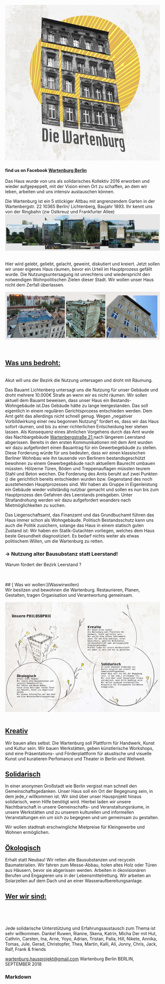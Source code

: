 
![Image](burglogo.jpg)


####                      find us on Facebook [Wartenburg Berlin](https://www.facebook.com/wartenburgberlinbleibt/)

Das Haus wurde von uns als solidarisches Kollektiv 2016 erworben und wieder aufgepeppelt, mit der Vision einen Ort zu schaffen, 
an dem wir leben, arbeiten und uns intensiv austauschen können.

Die Wartenburg ist ein 5 stöckiger Altbau
mit angrenzendem Garten in der Wartenbergstr. 22
10365 Berlin/ Lichtenberg, Baujahr 1893.
Ihr kennt uns von der Ringbahn (zw Ostkreuz und Frankfurter Allee) 
![Image](burgpannorama.JPG)

<br />
Hier wird gelebt, geliebt,
gelacht, geweint, diskutiert und kreiert.
Jetzt sollen wir unser eigenes Haus räumen, bevor ein Urteil im Hauptprozess gefällt wurde. 
Die Nutzungsuntersagung ist unrechtens und wiederspricht den notwendigen Wohnpolitischen Zielen dieser Stadt. 
Wir wollen unser Haus nicht dem Zerfall überlassen.

<br />

![Image](3erFasadegrau.PNG.png)




<br />

##  [                                          Was uns bedroht:](Wasunsbedroht)
<br />
Akut will uns der Bezirk die Nutzung
untersagen und droht mit Räumung.


Das Bauamt Lichtenberg untersagt uns die Nutzung für unser Gebäude und droht mehrere 10.000€ Strafe an wenn wir es nicht räumen. Wir sollen aktuell dem Bauamt beweisen, dass unser Haus ein Bestands-Wohngebäude ist.Das Gebäude hätte zu lange leergestanden. Das soll eigentlich in einem regulären Gerichtsprozess entschieden werden. Dem Amt geht das allerdings nicht schnell genug. Wegen „negativer Vorbildwirkung einer neu begonnen Nutzung“ fordert es, dass wir das Haus sofort räumen, und bis zu einer richterlichen Entscheidung leer stehen lassen. Als Konsequenz eines ähnlichen Vorgehens durch das Amt wurde das Nachbargebäude [Wartenbergstraße 21 ](Wartenberg21) nach längerem Leerstand abgerissen.
Bereits in den ersten Kommunikationen mit dem Amt wurden wir dazu aufgefordert einen Bauantrag für ein Gewerbegebäude zu stellen. Diese Forderung würde für uns bedeuten, dass wir einen klassischen Berliner Wohnbau wie ihn tausende von Berlinern bestandsgeschützt bewohnen zu einem Gewerbegebäude nach aktuellem Baurecht umbauen müssten. Hölzerne Türen, Böden und Treppenauflagen müssten teurem Stahl und Beton weichen. 
Die Forderung des Amts beruht auf zwei Punkten () die gerichtlich bereits entschieden wurden bzw. Gegenstand des noch ausstehenden Hauptprozesses sind. Wir haben als Gruppe in Eigenleistung ein Gebäude wieder vollständig nutzbar gemacht und sollen es nun bis zum Hauptprozess den Gefahren des Leerstands preisgeben. Unter Strafandrohung werden wir dazu aufgefordert woanders nach Mietmöglichkeiten zu suchen. 

Das Liegenschaftsamt, das Finanzamt und das
Grundbuchamt führen das Haus immer schon als
Wohngebäude.
Politisch
Bestandsschutz kann uns auch die Politik zusichern,
solange das Haus in einem statisch guten Zustand ist:
Wir haben ein Statik-Gutachten vorliegen,
welches dem Haus beste Gesundheit diagnostiziert.
Es bedarf nichts weiter als etwas politischem
Willen, um die Wartenburg zu retten.
 
 
### -> Nutzung alter Bausubstanz statt Leerstand!
Warum fördert der Bezirk
Leerstand ?

<br />
<br />
##  [                                         Was wir wollen:](Waswirwollen)
<br />
Wir besitzen und bewohnen die Wartenburg. Restaurieren, Planen, Gestalten, tragen Organisation und Verantwortung gemeinsam.

![Image](Philosophie.jpg.jpg)
<br /><br />
## [Kreativ](Kreativ)

Wir bauen alles selbst.
Die Wartenburg soll Plattform für
Handwerk, Kunst und Kultur sein.
Wir bauen Werkstätten, geben künstlerische Workshops,
sind eine Präsentations- und Förderplattform für akustische und visuelle Kunst 
und kuratieren Perfomance und Theater in Berlin und Weltweit.


## [Solidarisch](Solidarisch)

In einer anonymen Großstadt wie
Berlin vergisst man schnell den
Gemeinschaftsgedanken.
Unser Haus soll ein Ort der Begegnung
sein, in dem jede_r willkommen ist.
Wir sind über unser Hausprojekt hinaus
solidarisch, wenn Hilfe benötigt wird.
Hierbei laden wir unsere Nachtbarschaft in unsere Gemeinschafts- und Veranstaltungsräume, in unsere Werkstätten und
zu unserem kulturellen und informellen Veranstaltungen
ein um sich zu begegnen und um gemeinsam zu gestalten.

Wir wollen stadtnah erschwingliche
Mietpreise für Kleingewerbe und Wohnen
ermöglichen.

##   [Ökologisch](oekologisch)

Erhalt statt Neubau!
Wir retten alte Bausubstanzen und
recyceln Baumaterialien.
Wir fahren zum Messe-Abbau,
holen altes Holz oder Türen
aus Häusern, bevor sie abgerissen
werden. Arbeiten in ökovisionären Berufen und 
Engagieren uns in der Lebensmittelrettung.
Wir arbeiten an Solarzellen auf dem Dach
und an einer Wasseraufbereitungsanlage.


##  [                                                                                       Wer wir sind:](Werwirsind)
 
 
 
<br />
<br />

<br />
 


 


Jede solidarische Unterstützung und
Erfahrungsaustausch zum Thema ist sehr
willkommen.
Danke! Ruwen, Rianne, Skena, Katrin, Micha
Der mit Hut, Cathrin, Carsten, Ina, Arne,
Yoyo, Adrian, Tristan, Palia, Hill, Nikete, Annika, Tomas, Jule, Gerad, Christopfer,
Thea, Martin, Kalli, Ali, Jonny, Chris, Jack, Ralf, Frank & friends


wartenburg.hausprojekt@gmail.com
Wartenburg Berlin
BERLIN, SEPTEMBER 2018



### Markdown
